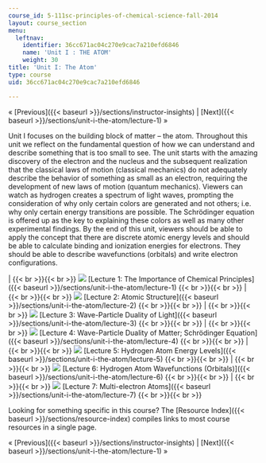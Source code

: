 ```yaml
---
course_id: 5-111sc-principles-of-chemical-science-fall-2014
layout: course_section
menu:
  leftnav:
    identifier: 36cc671ac04c270e9cac7a210efd6846
    name: 'Unit I : THE ATOM'
    weight: 30
title: 'Unit I: The Atom'
type: course
uid: 36cc671ac04c270e9cac7a210efd6846

---
```


« [Previous]({{< baseurl >}}/sections/instructor-insights) | [Next]({{< baseurl >}}/sections/unit-i-the-atom/lecture-1) »

Unit I focuses on the building block of matter – the atom. Throughout this unit we reflect on the fundamental question of how we can understand and describe something that is too small to see. The unit starts with the amazing discovery of the electron and the nucleus and the subsequent realization that the classical laws of motion (classical mechanics) do not adequately describe the behavior of something as small as an electron, requiring the development of new laws of motion (quantum mechanics). Viewers can watch as hydrogen creates a spectrum of light waves, prompting the consideration of why only certain colors are generated and not others; i.e. why only certain energy transitions are possible. The Schrödinger equation is offered up as the key to explaining these colors as well as many other experimental findings. By the end of this unit, viewers should be able to apply the concept that there are discrete atomic energy levels and should be able to calculate binding and ionization energies for electrons. They should be able to describe wavefunctions (orbitals) and write electron configurations.

|  {{< br >}}{{< br >}} ![](/coursemedia/5-111sc-principles-of-chemical-science-fall-2014/c9d55ebfd6f1d1baa04b955a9cb017e5_Lecture_1.jpg) [Lecture 1: The Importance of Chemical Principles]({{< baseurl >}}/sections/unit-i-the-atom/lecture-1) {{< br >}}{{< br >}}  |  {{< br >}}{{< br >}} ![](/coursemedia/5-111sc-principles-of-chemical-science-fall-2014/aafc786b207bda7d3122e4d57755caf5_Lecture_2.jpg) [Lecture 2: Atomic Structure]({{< baseurl >}}/sections/unit-i-the-atom/lecture-2) {{< br >}}{{< br >}}  |  {{< br >}}{{< br >}} ![](/coursemedia/5-111sc-principles-of-chemical-science-fall-2014/078998c13433fa2fcbf323d2a0197d85_Lecture_3.jpg) [Lecture 3: Wave-Particle Duality of Light]({{< baseurl >}}/sections/unit-i-the-atom/lecture-3) {{< br >}}{{< br >}}  |  {{< br >}}{{< br >}} ![](/coursemedia/5-111sc-principles-of-chemical-science-fall-2014/030c450167ae4d83deaa71626be2bb92_Lecture_4.jpg) [Lecture 4: Wave-Particle Duality of Matter; Schrödinger Equation]({{< baseurl >}}/sections/unit-i-the-atom/lecture-4) {{< br >}}{{< br >}}  |  {{< br >}}{{< br >}} ![](/coursemedia/5-111sc-principles-of-chemical-science-fall-2014/70f20273f28b430235bfd08189ec3cbd_Lecture_5.jpg) [Lecture 5: Hydrogen Atom Energy Levels]({{< baseurl >}}/sections/unit-i-the-atom/lecture-5) {{< br >}}{{< br >}}  |  {{< br >}}{{< br >}} ![](/coursemedia/5-111sc-principles-of-chemical-science-fall-2014/c34c8fe74e0fb8e9ce9f3776157b8c52_Lecture_6.jpg) [Lecture 6: Hydrogen Atom Wavefunctions (Orbitals)]({{< baseurl >}}/sections/unit-i-the-atom/lecture-6) {{< br >}}{{< br >}}  |  {{< br >}}{{< br >}} ![](/coursemedia/5-111sc-principles-of-chemical-science-fall-2014/8bab447c53bd0e6aa15b48f68a9ca9a1_Lecture_7.jpg) [Lecture 7: Multi-electron Atoms]({{< baseurl >}}/sections/unit-i-the-atom/lecture-7) {{< br >}}{{< br >}}  

Looking for something specific in this course? The [Resource Index]({{< baseurl >}}/sections/resource-index) compiles links to most course resources in a single page.

« [Previous]({{< baseurl >}}/sections/instructor-insights) | [Next]({{< baseurl >}}/sections/unit-i-the-atom/lecture-1) »